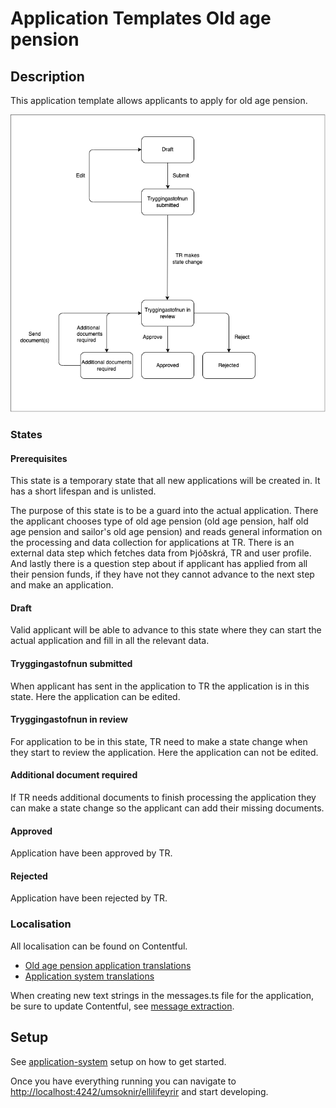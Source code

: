 # Application Templates Old age pension

## Description

This application template allows applicants to apply for old age pension. 

![](./assets/old-age-pension-flow-chart.png)

### States
#### Prerequisites

This state is a temporary state that all new applications will be created in. It has a short lifespan and is unlisted.

The purpose of this state is to be a guard into the actual application. There the applicant chooses type of old age pension (old age pension, half old age pension and sailor's old age pension) and reads general information on the processing and data collection for applications at TR. There is an external data step which fetches data from Þjóðskrá, TR and user profile. And lastly there is a question step about if applicant has applied from all their pension funds, if they have not they cannot advance to the next step and make an application.

#### Draft

Valid applicant will be able to advance to this state where they can start the actual application and fill in all the relevant data.

#### Tryggingastofnun submitted

When applicant has sent in the application to TR the application is in this state. Here the application can be edited.

#### Tryggingastofnun in review

For application to be in this state, TR need to make a state change when they start to review the application. Here the application can not be edited.

#### Additional document required

If TR needs additional documents to finish processing the application they can make a state change so the applicant can add their missing documents.

#### Approved

Application have been approved by TR.

#### Rejected

Application have been rejected by TR.

### Localisation

All localisation can be found on Contentful.

- [Old age pension application translations](https://app.contentful.com/spaces/8k0h54kbe6bj/entries/oap.application)
- [Application system translations](https://app.contentful.com/spaces/8k0h54kbe6bj/entries/application.system)

When creating new text strings in the messages.ts file for the application, be sure to update Contentful, see [message extraction](../../../localization/README.md#message-extraction).

## Setup

See [application-system](../../../../apps/application-system/README.md) setup on how to get started.

Once you have everything running you can navigate to [http://localhost:4242/umsoknir/ellilifeyrir](http://localhost:4242/umsoknir/ellilifeyrir) and start developing.